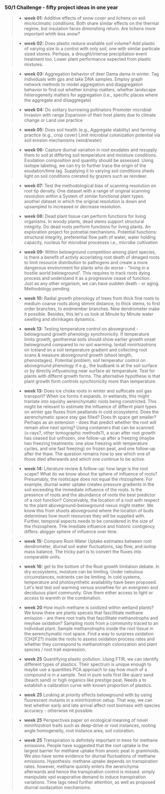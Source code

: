 ### 50/1 Challenge - fifty project ideas in one year

> - **week 01:** Additive effects of snow cover and lichens on soil microclimatic conditions. Both share similar effects on the thermal regime, but insulation faces diminishing return. Are lichens more important whith less snow?

> - **week 02:** Does plastic reduce available soil volume? Add plastic of varying size to a control with only soil, one with similar particale sized stones. Perhpas, a drought/intense precipitation event treatment too. Lower plant performance expected from plastic mixtures.

> - **week 03:** Aggregation behavior of deer Dama dama in winter. Tag individuals with gps and take DNA samples. Employ graph network methods to model aggregation and diaggregation behavior to find out whether kinship matters, whether landscape heterogeneity matters for aggregation (i.e., specific places where the aggregate and disaggregate)

> - **week 04:** Do solitary burrowing pollinators Promoter microbial Invasion with range Expansion of their host plants due to climate change or Land use practice

> - **week 05:** Does soil health (e.g., Aggregate stability) and farming practice (e.g., crop cover) Limit microbial colonization potential via soil erosion mechanisms (wind/water)

> - **week 06:** Capture diurnal variation in root exudates and resupply them to soil at differing soil temperature and moisture conditions. Exudation composition and quantity should be assessed. Using isotope labeling, we can try to further trace the origin of the exudation/time lag. Supplying it to varying soil conditions sheds light on soil conditions crerated by grazers such as reindeer.

> - **week 07:** Test the methodological bias of scanning resolution on root tip density. One dataset with a range of original scanning resolution within a System of similar functional plant types. another dataset in which the original resolution is down and upsampled to increased or decrease resolution.

> - **week 08:** Dead plant tissue can perform functions for living organisms. In woody plants, dead stems support structural integrity. Do dead roots perform functions for living plants. An exploration project for potnetial mechanisms. Potential functions: structural integrity, preferential flow path of water, water holding capacity, nucleus for microbial processes i.e., microbe cultivation

> - **week 09:** Within belowground competition among plant species, is there a benefit of activly accerlating root death of dmaged roots to limit resource distribution to pathogens and create a more dangerous environment for plants who do worse  - "living in a hostile world belowground". This requires to track roots dying process and understand it as a progressive ceasé of function. Just as any other organism, we can have sudden death - or aging. Methodology pending. 

> - **week 10:** Radial growth phenology of trees from thick fine roots to medium coarse roots along stimmt distance, to thick stems, to first order branches, to endmember branches. New dendrometer make it possible. Besides, this let's us look at Minute by Minute water swelling and shrinkages dynamics.

>- **week 13:** Testing temperature control on aboveground - belowground growth phenology synchronicity. If temperature limits growth, geothermal soils should show earlier growth onset belowground compared to no soil warming. Isntall minirhizotrons on Iceland on a soil temperature gradient and collecting root scans & measure aboveground growth (shoot length, phenostages). Potential problem, soil temperatur control on aboveground phenology if e.g., the budbank is at the soil surface or by directly inflyuencing near surface air temperature. Test for plants with differnt growth forms. The alternative hypothese is that plant growth form controls synchronicity more than temperature.

>- **week 13:**  Does ice choke roots in winter and suffocate soil gas transport? When ice forms it expands. In wetlands, this might tranlate into squishy aerenchymatic roots being constricted. This might be relevant to estimate the influence of differnt plant types on winter gas fluxes from peatlands in cold ecosystems. Does the aerenchymatic space stay gas filled? Does th space get smaller? Perhaps as an extension - does that predict whether the root will remain alive next spring? Using containers that can be scanned (x-rays?, other tomographic methods?), a scan after root growth has ceased but unfrozen, one follow-up after a freezing (maybe two freezing treatments:  one slow freezing with temperature cycles, and one fast freezing) on frozen peat, and one follow-up after the thaw. The question remains how to see which one of those died afterwards and which one continue to be active.

>- **week 14:** Literature review & folllow-up: how large is the root scape? What do we know about the sphere of influence of roots? Presumably, the rootscape does not equal the rhizosphere. For example, diurnal water uptake creates pressure gradients in the soil exceeding the immediate influence of the roots. Is the presence of roots and the abundance of roots the best predictor of a root function? Conceivably, the location of a root with respect to the plant aboveground-belowground nexus might matter. We know this from shoots aboveground where the location of buds determines how much resources they will be supplied with. Further, temporal aspects needs to be considered in the size of the rhizosphere. THe imediate influence and historic contigency differs:  abigger sphere of influence over time.   

>- **week 15:** Compare Root-Water Uptake estimates between root dendrometer, diurnal soil water fluctuations, sap flow, and isotop mass balance. The tricky part is to convert the fluxes into comparable units. 

>- **week 16:** get to the bottom of the Root growth limitation debate. In dry ecosystems, moisture can be limiting. Under nebulous circumstances, nutrients  can be limiting. In cold systems, temperature and photosynthetic availability have been proposed. Let's test test soil warming versus snowfree for an evergreen and deciduous plant community. Give them either access to light or access to warmth or the combination.
 
>- **week 20** How much methane is oxidized within wetland plants? We know there are plants speceis that fascillitate methane emission - are there root traits that fascillitate methanotrophs and meyhae oxidation? Sampling roots from a community traced to an individual plant. Sample methanotrophs inside the root tissue in the aerenchymatic root space. Find a way to surpress oxidation (CH2F2?) inside the roots to assess oxidation process rates and whether they correspond to methanotroph colonization and plant species / root trait expression. 
 
>- **week 25** Quantifying plastic pollution. Using FTIR, we can identify different types of plastics. Their spectrum is unique enough to maybe use a quantities PCA approach to say how much of a compound is in a sample. Test in pure soils first like quarz sand (beach sand) or high organics like prestige peat. Needs a to establish a calibration curve with known proportion of plastics.

>- **week 25** Looking at priority effects belowground with by using fluorescent mutants in a minirhizotron setup. That way, we can test whether early and late arrival affect root biomass with species accuracy - otherwise nit possible.

>- **week 25** 
Perspectives paper on ecological meaning of novel minirhizotron traits such as deep-drive or root instances, rooting angle homogeneity, root instance area, soil coloration. 

>- **week 25**
Transpiration is definitely important in trees for methane emissions. People have suggested that the root uptake is the largest barrier for methane uptake from anoxic peat in graminoids. We also have some evidence for diurnal fluctuations of methane emissions. Hypothesis: methane uptake depends on transpiration rates. however, methane quickly enters the aerenchyma afterwards and hence the transpiration control is missed. simply manipulate vpd evaporative demand to induce transpiration variations. Time lags need further attention, as well as proposed diurnal oxidazation mechanisms.